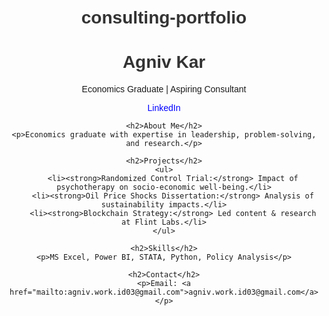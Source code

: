 # consulting-portfolio
<!DOCTYPE html>
<html lang="en">
<head>
    <meta charset="UTF-8">
    <meta name="viewport" content="width=device-width, initial-scale=1.0">
    <title>Agniv Kar - Portfolio</title>
    <style>
        body { font-family: Arial, sans-serif; text-align: center; padding: 20px; }
        h1 { color: #333; }
        a { color: blue; text-decoration: none; }
    </style>
</head>
<body>
    <h1>Agniv Kar</h1>
    <p>Economics Graduate | Aspiring Consultant</p>
    <p><a href="https://www.linkedin.com/in/agniv-kar/" target="_blank">LinkedIn</a></p>

    <h2>About Me</h2>
    <p>Economics graduate with expertise in leadership, problem-solving, and research.</p>

    <h2>Projects</h2>
    <ul>
        <li><strong>Randomized Control Trial:</strong> Impact of psychotherapy on socio-economic well-being.</li>
        <li><strong>Oil Price Shocks Dissertation:</strong> Analysis of sustainability impacts.</li>
        <li><strong>Blockchain Strategy:</strong> Led content & research at Flint Labs.</li>
    </ul>

    <h2>Skills</h2>
    <p>MS Excel, Power BI, STATA, Python, Policy Analysis</p>

    <h2>Contact</h2>
    <p>Email: <a href="mailto:agniv.work.id03@gmail.com">agniv.work.id03@gmail.com</a></p>
</body>
</html>
